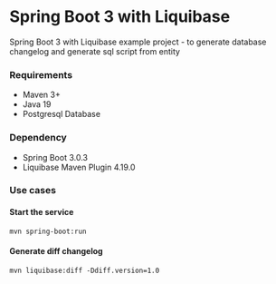 # Spring Boot 3 with Liquibase
Spring Boot 3 with Liquibase example project - to generate database changelog and generate sql script from entity

### Requirements
- Maven 3+
- Java 19
- Postgresql Database

### Dependency
- Spring Boot 3.0.3
- Liquibase Maven Plugin 4.19.0

### Use cases
#### Start the service
```
mvn spring-boot:run
```
#### Generate diff changelog 
```
mvn liquibase:diff -Ddiff.version=1.0